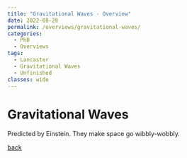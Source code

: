 ```yaml
---
title: "Gravitational Waves - Overview"
date: 2022-08-28
permalink: /overviews/gravitational-waves/
categories:
  - PhD
  - Overviews
tags:
  - Lancaster
  - Gravitational Waves
  - Unfinished
classes: wide
---
```


# Gravitational Waves

Predicted by Einstein. They make space go wibbly-wobbly.

[back](https://alhewitt.github.io/)
